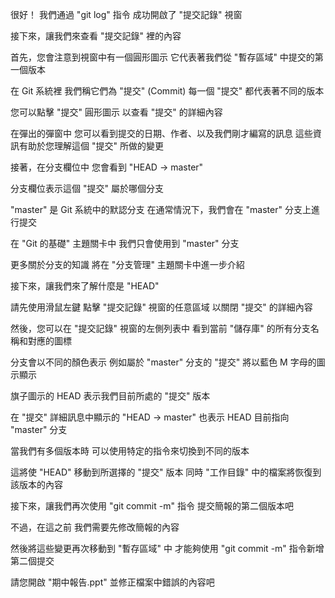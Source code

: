 很好！
我們通過 "git log" 指令
成功開啟了 "提交記錄" 視窗

接下來，讓我們來查看 "提交記錄" 裡的內容

首先，您會注意到視窗中有一個圓形圖示
它代表著我們從 "暫存區域" 中提交的第一個版本

在 Git 系統裡
我們稱它們為 "提交" (Commit)
每一個 "提交" 都代表著不同的版本

您可以點擊 "提交" 圓形圖示
以查看 "提交" 的詳細內容

在彈出的彈窗中
您可以看到提交的日期、作者、以及我們剛才編寫的訊息
這些資訊有助於您理解這個 "提交" 所做的變更

接著，在分支欄位中
您會看到 "HEAD -> master"

分支欄位表示這個 "提交" 屬於哪個分支

"master" 是 Git 系統中的默認分支
在通常情況下，我們會在 "master" 分支上進行提交

在 "Git 的基礎" 主題關卡中
我們只會使用到 "master" 分支

更多關於分支的知識
將在 "分支管理" 主題關卡中進一步介紹

接下來，讓我們來了解什麼是 "HEAD"

請先使用滑鼠左鍵
點擊 "提交記錄" 視窗的任意區域
以關閉 "提交" 的詳細內容

然後，您可以在 "提交記錄" 視窗的左側列表中
看到當前 "儲存庫" 的所有分支名稱和對應的圖標

分支會以不同的顏色表示
例如屬於 "master" 分支的 "提交"
將以藍色 M 字母的圖示顯示

旗子圖示的 HEAD 
表示我們目前所處的 "提交" 版本

在 "提交" 詳細訊息中顯示的 "HEAD -> master"
也表示 HEAD 目前指向 "master" 分支

當我們有多個版本時
可以使用特定的指令來切換到不同的版本

這將使 "HEAD" 移動到所選擇的 "提交" 版本
同時 "工作目錄" 中的檔案將恢復到該版本的內容

接下來，讓我們再次使用 "git commit -m" 指令
提交簡報的第二個版本吧

不過，在這之前
我們需要先修改簡報的內容

然後將這些變更再次移動到 "暫存區域" 中
才能夠使用 "git commit -m" 指令新增第二個提交

請您開啟 "期中報告.ppt"
並修正檔案中錯誤的內容吧
